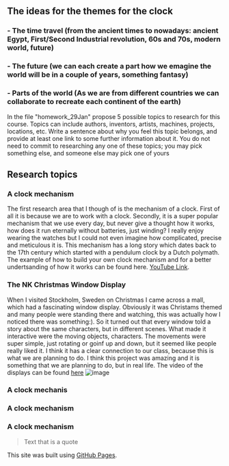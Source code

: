 ## The ideas for the themes for the clock
### - The time travel (from the ancient times to nowadays: ancient Egypt, First/Second Industrial revolution, 60s and 70s, modern world, future)
### - The future (we can each create a part how we emagine the world will be in a couple of years, something fantasy)
### - Parts of the world (As we are from different countries we can collaborate to recreate each continent of the earth) 

In the file "homework_29Jan" propose 5 possible topics to research for this course. Topics can include authors, inventors, artists, machines, projects, locations, etc. Write a sentence about why you feel this topic belongs, and provide at least one link to some further information about it. You do not need to commit to researching any one of these topics; you may pick something else, and someone else may pick one of yours

## Research topics

### A clock mechanism
The first research area that I though of is the mechanism of a clock. First of all it is because we are to work with a clock. Secondly, it is a super popular mechanism that we use every day, but never give a thought how it works, how does it run eternally without batteries, just winding? I really enjoy wearing the watches but I could not even imagine how complicated, precise and meticulous it is. This mechanism has a long story which dates back to the 17th century which started with a pendulum clock by a Dutch polymath. 
The example of how to build your own clock mechanism and for a better undertsanding of how it works can be found here. [YouTube Link](https://www.youtube.com/watch?v=3WCw0Flpqiw&ab_channel=MakingTricks).


### The NK Christmas Window Display
When I visited Stockholm, Sweden on Christmas I came across a mall, which had a fascinating window display. Obviously it was Christams themed and many people were standing there and watching, this was actually how I noticed there was something:). So it turned out that every window told a story about the same characters, but in different scenes. What made it interactive were the moving objects, characters. The movements were super simple, just rotating or goinf up and down, but it seemed like people really liked it. I think it has a clear connection to our class, because this is what we are planning to do. I think this project was amazing and it is something that we are planning to do, but in real life.
The video of the displays can be found [here](https://www.youtube.com/watch?v=DhDDSYT8NCY&t=282s&ab_channel=Travelandwalks) 
![image](https://github.com/lizadat/MachineLab/assets/98390904/f1f8e531-a896-4c55-8865-5a2d78664e5c)


### A clock mechanis



### A clock mechanism



### A clock mechanism



> Text that is a quote

This site was built using [GitHub Pages](https://pages.github.com/).
